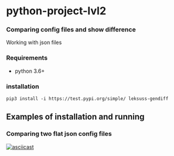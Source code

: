 # python-project-lvl2

### Comparing config files and show difference
Working with json files

### Requirements
 - python 3.6+

### installation
```
pip3 install -i https://test.pypi.org/simple/ leksuss-gendiff
```

## Examples of installation and running

### Comparing two flat json config files
[![asciicast](https://asciinema.org/a/3rEktVNIXnIMUzNq10t9RFwsO.svg)](https://asciinema.org/a/3rEktVNIXnIMUzNq10t9RFwsO)
